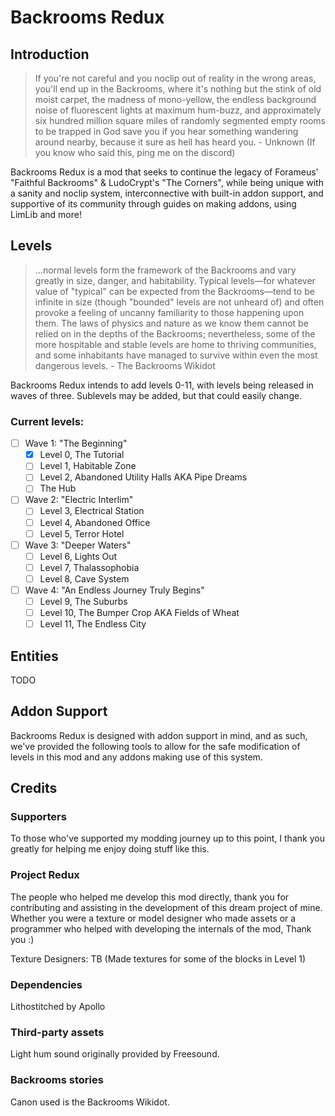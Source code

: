 # Backrooms Redux
## Introduction
> If you're not careful and you noclip out of reality in the wrong areas, you'll end up in the Backrooms, where it's nothing but the stink of old moist carpet,
> the madness of mono-yellow, the endless background noise of fluorescent lights at maximum hum-buzz, and approximately six hundred million square miles of randomly segmented empty rooms to be trapped in
God save you if you hear something wandering around nearby, because it sure as hell has heard you. - Unknown (If you know who said this, ping me on the discord)

Backrooms Redux is a mod that seeks to continue the legacy of Forameus' "Faithful Backrooms" & LudoCrypt's "The Corners", 
while being unique with a sanity and noclip system, interconnective with built-in addon support, and supportive of its community through guides on making addons, using LimLib and more!

## Levels
>…normal levels form the framework of the Backrooms and vary greatly in size, danger, and habitability.
>Typical levels—for whatever value of "typical" can be expected from the Backrooms—tend to be infinite in size (though "bounded" levels are not unheard of)
>and often provoke a feeling of uncanny familiarity to those happening upon them.
>The laws of physics and nature as we know them cannot be relied on in the depths of the Backrooms; nevertheless, some of the more hospitable and stable levels are home to thriving communities,
>and some inhabitants have managed to survive within even the most dangerous levels. - The Backrooms Wikidot

Backrooms Redux intends to add levels 0-11, with levels being released in waves of three. Sublevels may be added, but that could easily change.

### Current levels:
- [ ] Wave 1: "The Beginning"
  - [X] Level 0, The Tutorial
  - [ ] Level 1, Habitable Zone
  - [ ] Level 2, Abandoned Utility Halls AKA Pipe Dreams
  - [ ] The Hub
        
- [ ] Wave 2: "Electric Interlim"
  - [ ] Level 3, Electrical Station
  - [ ] Level 4, Abandoned Office
  - [ ] Level 5, Terror Hotel
        
- [ ] Wave 3: "Deeper Waters"
  - [ ] Level 6, Lights Out
  - [ ] Level 7, Thalassophobia
  - [ ] Level 8, Cave System

- [ ] Wave 4: "An Endless Journey Truly Begins"
  - [ ] Level 9, The Suburbs
  - [ ] Level 10, The Bumper Crop AKA Fields of Wheat
  - [ ] Level 11, The Endless City

## Entities
TODO

## Addon Support
Backrooms Redux is designed with addon support in mind, and as such, we've provided the following 
tools to allow for the safe modification of levels in this mod and any addons making use
of this system.

## Credits
### Supporters
To those who've supported my modding journey up to this point, 
I thank you greatly for helping me enjoy doing stuff like this.

### Project Redux
The people who helped me develop this mod directly, thank you for contributing 
and assisting in the development of this dream project of mine.
Whether you were a texture or model designer who made assets or a programmer who helped with developing the internals of the mod,
Thank you :)

Texture Designers: TB (Made textures for some of the blocks in Level 1)

### Dependencies
Lithostitched by Apollo

### Third-party assets
Light hum sound originally provided by Freesound.

### Backrooms stories
Canon used is the Backrooms Wikidot.
